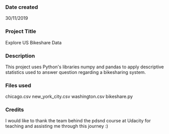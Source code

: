 ### Date created
30/11/2019
### Project Title
Explore US Bikeshare Data
### Description
This project uses Python's libraries numpy and pandas to apply descriptive statistics used to answer question regarding a bikesharing system.  
### Files used
chicago.csv
new_york_city.csv
washington.csv
bikeshare.py

### Credits
I would like to thank the team behind the pdsnd course at Udacity for teaching and assisting me through this journey :)
